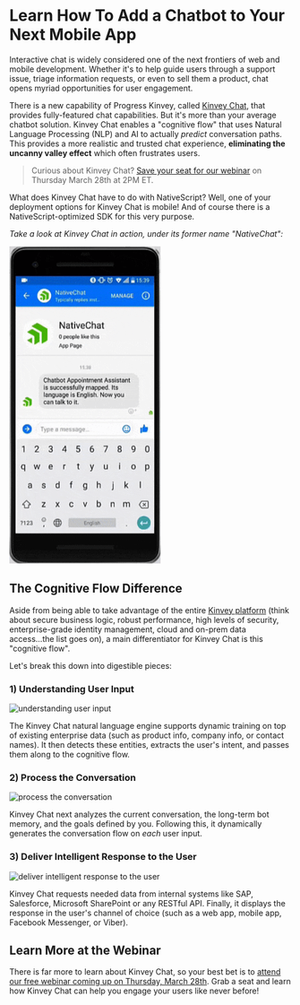 # Learn How To Add a Chatbot to Your Next Mobile App

Interactive chat is widely considered one of the next frontiers of web and mobile development. Whether it's to help guide users through a support issue, triage information requests, or even to sell them a product, chat opens myriad opportunities for user engagement.

There is a new capability of Progress Kinvey, called [Kinvey Chat](https://www.progress.com/kinvey/chat), that provides fully-featured chat capabilities. But it's more than your average chatbot solution. Kinvey Chat enables a "cognitive flow" that uses Natural Language Processing (NLP) and AI to actually *predict* conversation paths. This provides a more realistic and trusted chat experience, **eliminating the uncanny valley effect** which often frustrates users.

> Curious about Kinvey Chat? [Save your seat for our webinar](https://www.progress.com/campaigns/kinvey/webinar-enterprise-chatbots) on Thursday March 28th at 2PM ET.

What does Kinvey Chat have to do with NativeScript? Well, one of your deployment options for Kinvey Chat is mobile! And of course there is a NativeScript-optimized SDK for this very purpose.

*Take a look at Kinvey Chat in action, under its former name "NativeChat":*

![kinvey chat in action](kinvey-chat-in-action.gif)

## The Cognitive Flow Difference

Aside from being able to take advantage of the entire [Kinvey platform](https://www.progress.com/kinvey/) (think about secure business logic, robust performance, high levels of security, enterprise-grade identity management, cloud and on-prem data access...the list goes on), a main differentiator for Kinvey Chat is this "cognitive flow".

Let's break this down into digestible pieces:

### 1) Understanding User Input

![understanding user input](https://d117h1jjiq768j.cloudfront.net/images/default-source/products/kinvey/kinvey-nc-input-min.png)

The Kinvey Chat natural language engine supports dynamic training on top of existing enterprise data (such as product info, company info, or contact names). It then detects these entities, extracts the user's intent, and passes them along to the cognitive flow.

### 2) Process the Conversation

![process the conversation](https://d117h1jjiq768j.cloudfront.net/images/default-source/products/kinvey/kinvey-nc-process-min.png)

Kinvey Chat next analyzes the current conversation, the long-term bot memory, and the goals defined by you. Following this, it dynamically generates the conversation flow on *each* user input.

### 3) Deliver Intelligent Response to the User

![deliver intelligent response to the user](https://d117h1jjiq768j.cloudfront.net/images/default-source/products/kinvey/kinvey-nc-response-min.png)

Kinvey Chat requests needed data from internal systems like SAP, Salesforce, Microsoft SharePoint or any RESTful API. Finally, it displays the response in the user's channel of choice (such as a web app, mobile app, Facebook Messenger, or Viber).

## Learn More at the Webinar

There is far more to learn about Kinvey Chat, so your best bet is to [attend our free webinar coming up on Thursday, March 28th](https://www.progress.com/campaigns/kinvey/webinar-enterprise-chatbots). Grab a seat and learn how Kinvey Chat can help you engage your users like never before!